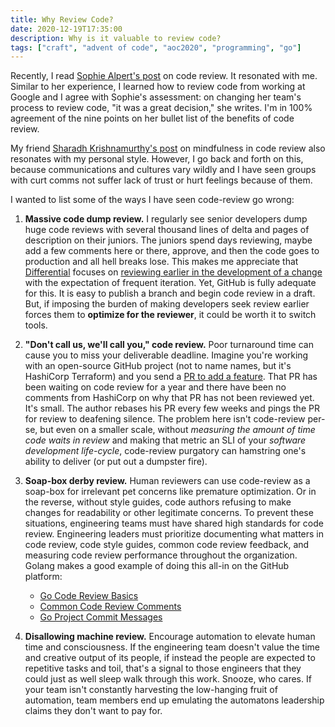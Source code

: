 ```yaml
---
title: Why Review Code?
date: 2020-12-19T17:35:00
description: Why is it valuable to review code?
tags: ["craft", "advent of code", "aoc2020", "programming", "go"]
---
```


[sophie alpert's post]: https://sophiebits.com/2018/12/25/why-review-code.html
[sharadh krishnamurthy's post]: https://www.nerdwallet.com/blog/engineering/mindful-pr-reviews/
[differential]: https://www.phacility.com/phabricator/differential/
[pr to add a feature]: https://github.com/terraform-providers/terraform-provider-aws/pull/11459
[reviewing earlier in the development of a change]: https://secure.phabricator.com/phame/post/view/766/write_review_merge_publish_phabricator_review_workflow/

Recently, I read [Sophie Alpert's post] on code review. It resonated with me.
Similar to her experience, I learned how to review code from working at Google
and I agree with Sophie's assessment: on changing her team's process to review
code, "it was a great decision," she writes. I'm in 100% agreement of the nine points on her bullet list of the benefits of code review.

My friend [Sharadh Krishnamurthy's post] on mindfulness in code review also
resonates with my personal style. However, I go back and forth on this, because
communications and cultures vary wildly and I have seen groups with curt comms
not suffer lack of trust or hurt feelings because of them.

I wanted to list some of the ways I have seen code-review go wrong:

1. **Massive code dump review.** I regularly see senior developers dump huge
   code reviews with several thousand lines of delta and pages of description on
   their juniors. The juniors spend days reviewing, maybe add a few comments
   here or there, approve, and then the code goes to production and all hell
   breaks lose. This makes me appreciate that [Differential] focuses on
   [reviewing earlier in the development of a change] with the expectation of
   frequent iteration. Yet, GitHub is fully adequate for this. It is easy to
   publish a branch and begin code review in a draft. But, if imposing the
   burden of making developers seek review earlier forces them to **optimize for
   the reviewer**, it could be worth it to switch tools.

1. **"Don't call us, we'll call you," code review.** Poor turnaround time can
   cause you to miss your deliverable deadline. Imagine you're working with an
   open-source GitHub project (not to name names, but it's HashiCorp Terraform)
   and you send a [PR to add a feature]. That PR has been waiting on code review
   for a year and there have been no comments from HashiCorp on why that PR has
   not been reviewed yet. It's small. The author rebases his PR every few weeks
   and pings the PR for review to deafening silence. The problem here isn't
   code-review per-se, but even on a smaller scale, without _measuring the
   amount of time code waits in review_ and making that metric an SLI of your
   _software development life-cycle_, code-review purgatory can hamstring one's
   ability to deliver (or put out a dumpster fire).

1. **Soap-box derby review.** Human reviewers can use code-review as a
   soap-box for irrelevant pet concerns like premature optimization. Or in the
   reverse, without style guides, code authors refusing to make changes for
   readability or other legitimate concerns. To prevent these situations,
   engineering teams must have shared high standards for code review.
   Engineering leaders must prioritize documenting what matters in code review,
   code style guides, common code review feedback, and measuring code review
   performance throughout the organization. Golang makes a good example of doing
   this all-in on the GitHub platform:

   - [Go Code Review Basics](https://github.com/golang/go/wiki/CodeReview)
   - [Common Code Review Comments](https://github.com/golang/go/wiki/CodeReviewComments)
   - [Go Project Commit Messages](https://github.com/golang/go/wiki/CommitMessage)

1. **Disallowing machine review.** Encourage automation to elevate human time
   and consciousness. If the engineering team doesn't value the time and
   creative output of its people, if instead the people are expected to
   repetitive tasks and toil, that's a signal to those engineers that they could
   just as well sleep walk through this work. Snooze, who cares. If your team
   isn't constantly harvesting the low-hanging fruit of automation, team members
   end up emulating the automatons leadership claims they don't want to pay for.
